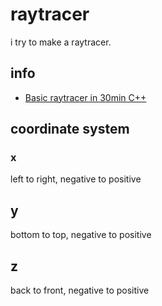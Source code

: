 # raytracer

i try to make a raytracer.

## info
 - [Basic raytracer in 30min C++](https://www.youtube.com/embed/ARn_yhgk7aE?start=860)

## coordinate system
### x
left to right, negative to positive
## y
bottom to top, negative to positive
## z
back to front, negative to positive
    